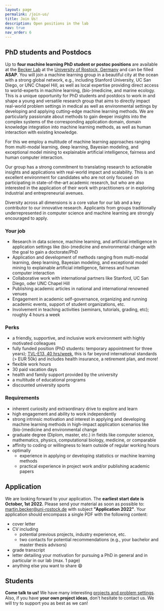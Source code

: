 ```yaml
---
layout: page
permalink: /join-us/
title: Join Us!
description: Open positions in the lab
nav: true
nav_order: 6
---
```


## PhD students and Postdocs
<!--
> Up to **four machine learning PhD student or postoc positions** are available at the [Becker Lab](https://bckrlab.org) at the [University of Rostock, Germany](https://www.uni-rostock.de) and can be filled ASAP.
You will join a machine learning group in a beautiful city at the ocean with a strong global network, e.g., including Stanford University, UC San Diego, or UNC Chapel Hill, as well as local expertise providing direct access to world-experts in machine learning, (bio-)medicine, and marine ecology.
This is a unique opportunity for PhD students and postdocs to work in and shape a young and versatile research group that aims to directly impact real-world problem settings in medical as well as environmental settings by developing and applying cutting-edge machine learning methods.
We are particularly passionate about methods to gain deeper insights into the complex systems of the corresponding application domain, domain knowledge integration into machine learning methods, as well as human interaction with existing knowledge. For more details see: https://bckrlab.org/join-us -->

Up to **four machine learning PhD student or postoc positions** are available at the [Becker Lab](https://bckrlab.org) at the [University of Rostock, Germany](https://www.uni-rostock.de) and can be filled **ASAP**.
You will join a machine learning group in a beautiful city at the ocean with a strong global network, e.g., including Stanford University, UC San Diego, or UNC Chapel Hill, as well as local expertise providing direct access to world-experts in machine learning, (bio-)medicine, and marine ecology.
This is a unique opportunity for PhD students and postdocs to work in and shape a young and versatile research group that aims to directly impact real-world problem settings in medical as well as environmental settings by developing and applying cutting-edge machine learning methods.
We are particularly passionate about methods to gain deeper insights into the complex systems of the corresponding application domain, domain knowledge integration into machine learning methods, as well as human interaction with existing knowledge.
<!-- Our research will cover a wide range of high-impact topics ranging from clinical and bio-medical applications to environmental change and marine ecosystems. -->
<!-- integrating for example experimental biomarkers, single cell data, mental health, physical fitness, immune . -->
<!-- Particular areas of interest include pregnancy and neonatology, physical and biological aging, ... -->
For this we employ a multitude of machine learning approaches ranging from multi-modal learning, deep learning, Bayesian modeling, and exceptional model mining to explainable artificial intelligence, fairness and human computer interaction.

Our group has a strong commitment to translating research to actionable insights and applications with real-world impact and scalability. <!-- We encourage (and financially support) our postdoctoral fellows to receive extensive training in entrepreneurship and business management from Stanford’s School of Business.  --> This is an excellent environment for candidates who are not only focused on participating in state-of-the-art academic research, but who are also interested in the application of their work with practitioners or in exploring industrial and entrepreneurial avenues.

Diversity across all dimensions is a core value for our lab and a key contributor to our innovative research.
Applicants from groups traditionally underrepresented in computer science and machine learning are strongly encouraged to apply.

### Your job

* Research in data science, machine learning, and artificial intelligence in application settings like (bio-)medicine and environmental change with the goal to gain a doctorate/PhD
* Application and development of methods ranging from multi-modal learning, deep learning, Bayesian modeling, and exceptional model mining to explainable artificial intelligence, fairness and human computer interaction
* Collaborative work with international partners like Stanford, UC San Diego, oder UNC Chapel Hill
* Publishing academic articles in national and international renowned venues
* Engagement in academic self-governance, organizing and running academic events, support of student organizations, etc.
* Involvement in teaching activities (seminars, tutorials, grading, etc); roughly 4 hours a week

### Perks

* a friendly, supportive, and inclusive work environment with highly motivated colleagues
* fully funded position (PhD students: temporary appointment for three years); [TVL-E13, 40 hrs/week](https://oeffentlicher-dienst.info/c/t/rechner/tv-l/west?id=tv-l-2021&g=E_13&s=1&zv=VBL&z=100&zulage=&stj=2022b&stkl=1&r=0&zkf=0&kk=15.5%25), this is far beyond international standards (> EUR 50k) and includes health insurance, a retirement plan, and more!
* flexible work hours
* 30 paid vacation days
* health and family support provided by the university
* a multitude of educational programs
* discounted university sports

### Requirements

* inherent curiosity and extraordinary drive to explore and learn
* high engagement and ability to work independently
* strong intrinsic motivation and interest in applying and developing machine learning methods in high-impact application scenarios like (bio-)medicine and environmental change
* graduate degree (Diplom, master, etc.) in fields like computer science, mathematics, physics, computational biology, medicine, or comparable
* affinity to coding or willingness to learn outside of regular working hours
* optimally
    * experience in applying or developing statistics or machine learning methods
    * practical experience in project work and/or publishing academic papers

## Application

We are looking forward to your application.
The **earliest start date is October, 1st 2022.**
Please send your material as soon as possible to: [martin.becker@uni-rostock.de](mailto:martin.becker@uni-rostock.de) with subject **"Application 2022"**.
Your application should encompass a single PDF with the following content:

* cover letter
* CV including
    * potential previous projects, industry experience, etc.
    * two contacts for potential recommendations (e.g., your bachelor and master thesis advisors)
* grade transcript
* letter detailing your motivation for pursuing a PhD in general and in particular in our lab (max. 1 page)
* anything else you want to share 😄

## Students

**Come talk to us!** We have many interesting [projects and problem settings](/projects). Also, if you have **your own project ideas**, don't hesitate to contact us. We will try to support you as best as we can!
